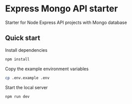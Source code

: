 # Express Mongo API starter

Starter for Node Express API projects with Mongo database

## Quick start

Install dependencies

```bash
npm install
```

Copy the example environment variables

```bash
cp .env.example .env
```

Start the local server

```bash
npm run dev
```
